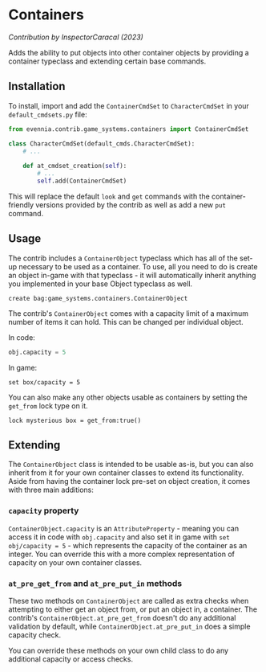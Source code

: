 # Containers
*Contribution by InspectorCaracal (2023)*

Adds the ability to put objects into other container objects by providing a container typeclass and extending certain base commands.

## Installation

To install, import and add the `ContainerCmdSet` to `CharacterCmdSet` in your `default_cmdsets.py` file:

```python
from evennia.contrib.game_systems.containers import ContainerCmdSet

class CharacterCmdSet(default_cmds.CharacterCmdSet):
    # ...
    
    def at_cmdset_creation(self):
        # ...
        self.add(ContainerCmdSet)
```

This will replace the default `look` and `get` commands with the container-friendly versions provided by the contrib as well as add a new `put` command.

## Usage

The contrib includes a `ContainerObject` typeclass which has all of the set-up necessary to be used as a container. To use, all you need to do is create an object in-game with that typeclass - it will automatically inherit anything you implemented in your base Object typeclass as well.

    create bag:game_systems.containers.ContainerObject

The contrib's `ContainerObject` comes with a capacity limit of a maximum number of items it can hold. This can be changed per individual object.

In code:
```py
obj.capacity = 5
```
In game:

    set box/capacity = 5

You can also make any other objects usable as containers by setting the `get_from` lock type on it.

    lock mysterious box = get_from:true()

## Extending

The `ContainerObject` class is intended to be usable as-is, but you can also inherit from it for your own container classes to extend its functionality. Aside from having the container lock pre-set on object creation, it comes with three main additions:

### `capacity` property

`ContainerObject.capacity` is an `AttributeProperty` - meaning you can access it in code with `obj.capacity` and also set it in game with `set obj/capacity = 5` - which represents the capacity of the container as an integer. You can override this with a more complex representation of capacity on your own container classes.

### `at_pre_get_from` and `at_pre_put_in` methods

These two methods on `ContainerObject` are called as extra checks when attempting to either get an object from, or put an object in, a container. The contrib's `ContainerObject.at_pre_get_from` doesn't do any additional validation by default, while `ContainerObject.at_pre_put_in` does a simple capacity check.

You can override these methods on your own child class to do any additional capacity or access checks.